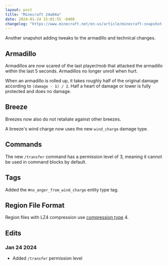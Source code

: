 ```yaml
---
layout: post
title: "Minecraft 24w04a"
date: 2024-01-24 15:01:55 -0400
changelog: "https://www.minecraft.net/en-us/article/minecraft-snapshot-24w04a"
---
```


Another snapshot adding tweaks to the armadillo and technical changes.

## Armadillo

Armadillos are now scared of the last player/mob that attacked the armadillo within the last 5 seconds. Armadillos no longer unroll when hurt.

When an armadillo is rolled up, it takes roughly half of the original damage according to `(damage - 1) / 2`. Half a heart of damage or lower is fully protected and does no damage.

## Breeze

Breezes now also do not retaliate against other breezes.

A breeze's wind charge now uses the new `wind_charge` damage type.

## Commands

The new `/transfer` command has a permission level of 3, meaning it cannot be used in command blocks by default.

## Tags

Added the `#no_anger_from_wind_charge` entity type tag.

## Region File Format

Region files with LZ4 compression use [compression type](https://minecraft.wiki/w/Region_file_format#Payload) 4.

## Edits

### Jan 24 2024

- Added `/transfer` permission level

